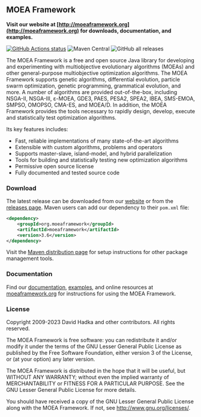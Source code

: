 ﻿## MOEA Framework ##

**Visit our website at [http://moeaframework.org](http://moeaframework.org)
for downloads, documentation, and examples.**

﻿<a href="https://github.com/MOEAFramework/MOEAFramework"><img alt="GitHub Actions status" src="https://github.com/MOEAFramework/MOEAFramework/workflows/Tests/badge.svg?branch=master&event=push"></a>
![Maven Central](https://img.shields.io/maven-central/v/org.moeaframework/moeaframework)
![GitHub all releases](https://img.shields.io/github/downloads/MOEAFramework/MOEAFramework/total?label=GitHub%20Downloads)

The MOEA Framework is a free and open source Java library for developing and
experimenting with multiobjective evolutionary algorithms (MOEAs) and other
general-purpose multiobjective optimization algorithms. The MOEA Framework
supports genetic algorithms, differential evolution, particle swarm
optimization, genetic programming, grammatical evolution, and more. A number of
algorithms are provided out-of-the-box, including NSGA-II, NSGA-III, ε-MOEA,
GDE3, PAES, PESA2, SPEA2, IBEA, SMS-EMOA, SMPSO, OMOPSO, CMA-ES, and MOEA/D.
In addition, the MOEA Framework provides the tools necessary
to rapidly design, develop, execute and statistically test optimization
algorithms.

Its key features includes:
  * Fast, reliable implementations of many state-of-the-art algorithms
  * Extensible with custom algorithms, problems and operators
  * Supports master-slave, island-model, and hybrid parallelization
  * Tools for building and statistically testing new optimization algorithms
  * Permissive open source license
  * Fully documented and tested source code

### Download ###

The latest release can be downloaded from our [website](http://moeaframework.org)
or from the [releases page](https://github.com/MOEAFramework/MOEAFramework/releases).
Maven users can add our dependency to their `pom.xml` file:

```xml
<dependency>
    <groupId>org.moeaframework</groupId>
    <artifactId>moeaframework</artifactId>
    <version>3.6</version>
</dependency>
```

Visit the [Maven distribution page](https://search.maven.org/artifact/org.moeaframework/moeaframework/3.6/jar)
for setup instructions for other package management tools.

### Documentation ###

Find our [documentation](docs/README.md), [examples](examples/), and online resources at [moeaframework.org](http://moeaframework.org)
for instructions for using the MOEA Framework.

### License ###

Copyright 2009-2023 David Hadka and other contributors.  All rights reserved.

The MOEA Framework is free software: you can redistribute it and/or modify
it under the terms of the GNU Lesser General Public License as published by
the Free Software Foundation, either version 3 of the License, or (at your
option) any later version.

The MOEA Framework is distributed in the hope that it will be useful, but
WITHOUT ANY WARRANTY; without even the implied warranty of MERCHANTABILITY
or FITNESS FOR A PARTICULAR PURPOSE.  See the GNU Lesser General Public
License for more details.

You should have received a copy of the GNU Lesser General Public License
along with the MOEA Framework.  If not, see <http://www.gnu.org/licenses/>.
